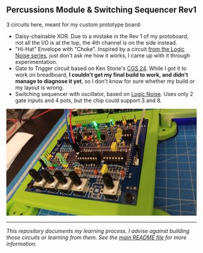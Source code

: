 Percussions Module & Switching Sequencer Rev1
---------------------------------------------

3 circuits here, meant for my custom prototype board:
- Daisy-chainable XOR. Due to a mistake in the Rev 1 of my protoboard, not all the I/O is at the top, the 4th channel is on the side instead. 
- "Hi-Hat" Envelope with "Choke". Inspired by a circuit [from the Logic Noise series](https://hackaday.com/2015/04/10/logic-noise-more-cmos-cowbell/), just don't ask me how it works, I came up with it through experimentation.
- Gate to Trigger circuit based on Ken Stone's [CGS 24](https://sdiy.info/wiki/CGS_gate_to_trigger_converter). While I got it to work on breadboard, **I couldn't get my final build to work, and didn't manage to diagnose it yet**, so I don't know for sure whether my build or my layout is wrong. 
- Switching sequencer with oscillator, based on [Logic Noise](https://hackaday.com/2015/02/23/logic-noise-the-switching-sequencer/). Uses only 2 gate inputs and 4 pots, but the chip could support 3 and 8.

![Photo of the module](Percussions%20and%20Switching%20Sequencer%20Photo.jpg)

------

_This repository documents my learning process. I advise against building those circuits or learning from them. See the [main README file](../README.md) for more information._